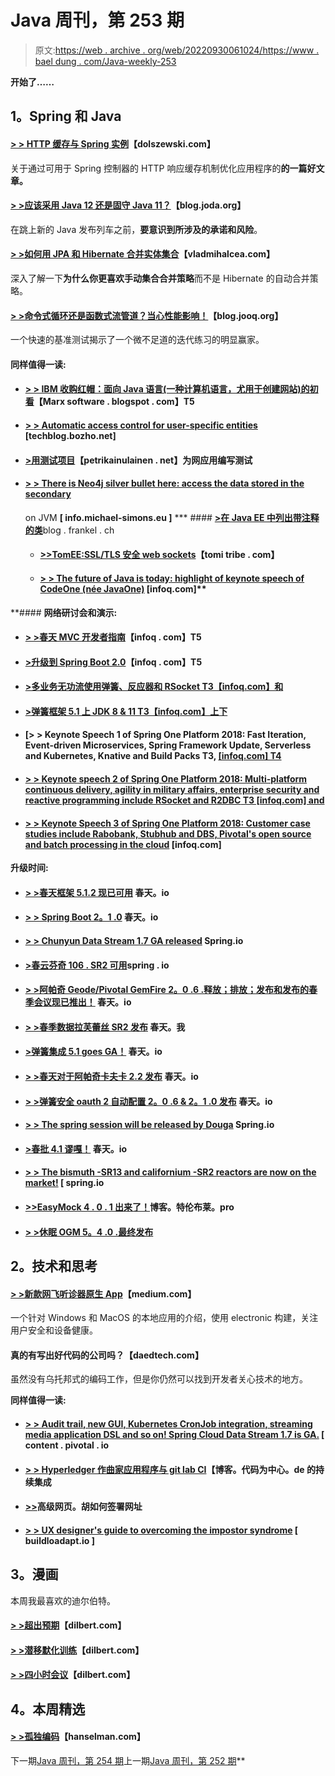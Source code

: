 # Java 周刊，第 253 期

> 原文:[https://web . archive . org/web/20220930061024/https://www . bael dung . com/Java-weekly-253](https://web.archive.org/web/20220930061024/https://www.baeldung.com/java-weekly-253)

**开始了……**

## **1。Spring 和 Java**

#### [**> > HTTP 缓存与 Spring 实例**](https://web.archive.org/web/20220703144353/http://dolszewski.com/spring/http-cache-with-spring-examples/)【dolszewski.com】

关于通过可用于 Spring 控制器的 HTTP 响应缓存机制优化应用程序的**的一篇好文章。**

#### [**> >应该采用 Java 12 还是固守 Java 11？**](https://web.archive.org/web/20220703144353/https://blog.joda.org/2018/10/adopt-java-12-or-stick-on-11.html)【blog.joda.org】

在跳上新的 Java 发布列车之前，**要意识到所涉及的承诺和风险**。

#### [**> >如何用 JPA 和 Hibernate 合并实体集合**](https://web.archive.org/web/20220703144353/https://vladmihalcea.com/merge-entity-collections-jpa-hibernate/)【vladmihalcea.com】

深入了解一下**为什么你更喜欢手动集合合并策略**而不是 Hibernate 的自动合并策略。

#### **[> >命令式循环还是函数式流管道？当心性能影响！](https://web.archive.org/web/20220703144353/https://blog.jooq.org/2018/10/29/imperative-loop-or-functional-stream-pipeline-beware-of-the-performance-impact/)**【blog.jooq.org】

一个快速的基准测试揭示了一个微不足道的迭代练习的明显赢家。

#### **同样值得一读:**

*   #### [**> > IBM 收购红帽：面向 Java 语言(一种计算机语言，尤用于创建网站)的初看**](https://web.archive.org/web/20220703144353/https://marxsoftware.blogspot.com/2018/10/ibm-to-acquire-red-hat-java.html)【Marx software . blogspot . com】T5

*   #### [**> > Automatic access control for user-specific entities**](https://web.archive.org/web/20220703144353/https://techblog.bozho.net/automate-access-control-for-user-specific-entities/) [techblog.bozho.net]

*   #### [**>用测试项目**](https://web.archive.org/web/20220703144353/https://www.petrikainulainen.net/programming/testing/writing-tests-for-web-applications-with-testproject/)【petrikainulainen . net】为网应用编写测试

*   #### [**> > There is Neo4j silver bullet here: access the data stored in the secondary**](https://web.archive.org/web/20220703144353/https://info.michael-simons.eu/2018/10/29/accessing-data-stored-in-neo4j-on-the-jvm/)

    on JVM **[ info.michael-simons.eu ]**
***   #### [**>在 Java EE 中列出带注释的类**](https://web.archive.org/web/20220703144353/https://blog.frankel.ch/listing-annotated-classes-javaee/)blog . frankel . ch

    *   #### [**>>TomEE:SSL/TLS 安全 web sockets**](https://web.archive.org/web/20220703144353/https://www.tomitribe.com/blog/tomee-ssl-tls-secured-websockets/)【tomi tribe . com】

    *   #### [**> > The future of Java is today: highlight of keynote speech of CodeOne (née JavaOne)**](https://web.archive.org/web/20220703144353/https://www.infoq.com/news/2018/10/codeone-java-keynote) [infoq.com]** 

 **#### **网络研讨会和演示:**

*   #### [**> >春天 MVC 开发者指南**](https://web.archive.org/web/20220703144353/https://www.infoq.com/presentations/spring-reactive-webflux)【infoq . com】T5

*   #### [**>升级到 Spring Boot 2.0**](https://web.archive.org/web/20220703144353/https://www.infoq.com/presentations/upgrade-spring-boot-1-5-2)【infoq . com】T5

*   #### [**>多业务无功流使用弹簧、反应器和 RSocket** T3【infoq.com】和](https://web.archive.org/web/20220703144353/https://www.infoq.com/presentations/reactive-streams-rsocket)

*   #### [**>弹簧框架 5.1 上 JDK 8 & 11** T3【infoq.com】上下](https://web.archive.org/web/20220703144353/https://www.infoq.com/presentations/spring-5-1-jdk-8-11)

*   #### [**> > Keynote Speech 1 of Spring One Platform 2018: Fast Iteration, Event-driven Microservices, Spring Framework Update, Serverless and Kubernetes, Knative and Build Packs** T3, [[infoq.com] T4](https://web.archive.org/web/20220703144353/https://www.infoq.com/presentations/springone-platform-2018-keynote-1)

*   #### [**> > Keynote speech 2 of Spring One Platform 2018: Multi-platform continuous delivery, agility in military affairs, enterprise security and reactive programming include RSocket and R2DBC** T3 [infoq.com] and](https://web.archive.org/web/20220703144353/https://www.infoq.com/presentations/springone-platform-2018-keynote-2)

*   #### [**> > Keynote Speech 3 of Spring One Platform 2018: Customer case studies include Rabobank, Stubhub and DBS, Pivotal's open source and batch processing in the cloud**](https://web.archive.org/web/20220703144353/https://www.infoq.com/presentations/springone-platform-2018-keynote-3) [infoq.com]

**升级时间:**

*   #### [**> >春天框架 5.1.2 现已可用**](https://web.archive.org/web/20220703144353/https://spring.io/blog/2018/10/29/spring-framework-5-1-2-available-now) 春天。io

*   #### [**> > Spring Boot 2。1 .0**](https://web.archive.org/web/20220703144353/https://spring.io/blog/2018/10/30/spring-boot-2-1-0) 春天。io

*   #### [> > Chunyun Data Stream 1.7 GA released](https://web.archive.org/web/20220703144353/https://spring.io/blog/2018/10/25/spring-cloud-data-flow-1-7-ga-released) Spring.io

*   #### [**>春云芬奇 106 . SR2 可用**](https://web.archive.org/web/20220703144353/https://spring.io/blog/2018/10/24/spring-cloud-finchley-sr2-is-available)spring . io

*   #### [**> >阿帕奇 Geode/Pivotal GemFire 2。0 .6 .释放；排放；发布和发布的春季会议现已推出！**](https://web.archive.org/web/20220703144353/https://spring.io/blog/2018/10/26/spring-session-for-apache-geode-pivotal-gemfire-2-0-6-release-and-2-1-0-release-available) 春天。io

*   #### [> >春季数据拉芙蕾丝 SR2 发布](https://web.archive.org/web/20220703144353/https://spring.io/blog/2018/10/29/spring-data-lovelace-sr2-released) 春天。我

*   #### [**>弹簧集成 5.1 goes GA！**](https://web.archive.org/web/20220703144353/https://spring.io/blog/2018/10/29/spring-integration-5-1-goes-ga) 春天。io

*   #### [**> >春天对于阿帕奇卡夫卡 2.2 发布**](https://web.archive.org/web/20220703144353/https://spring.io/blog/2018/10/29/spring-for-apache-kafka-2-2-released) 春天。io

*   #### [**> >弹簧安全 oauth 2 自动配置 2。0 .6 & 2。1 .0 发布**](https://web.archive.org/web/20220703144353/https://spring.io/blog/2018/10/31/spring-security-oauth2-auto-config-2-0-6-2-1-0-released) 春天。io

*   #### [**> > The spring session will be released by Douga**](https://web.archive.org/web/20220703144353/https://spring.io/blog/2018/10/31/spring-session-bean-ga-released) Spring.io

*   #### [**>春批 4.1 谬嘎！**](https://web.archive.org/web/20220703144353/https://spring.io/blog/2018/10/29/spring-batch-4-1-goes-ga) 春天。io

*   #### [> > The bismuth -SR13 and californium -SR2 reactors are now on the market!](https://web.archive.org/web/20220703144353/https://spring.io/blog/2018/10/31/reactor-bismuth-sr13-and-californium-sr2-available-now) [ spring.io

*   #### [**>>EasyMock 4 . 0 . 1 出来了！**](https://web.archive.org/web/20220703144353/http://blog.tremblay.pro/2018/10/easymock-401-is-out.html)博客。特伦布莱。pro

*   #### [**> >休眠 OGM 5。4 .0 .最终发布**](https://web.archive.org/web/20220703144353/http://in.relation.to/2018/10/30/hibernate-ogm-5-4-Final-released/)

## **2。技术和思考**

#### [**> >新款网飞听诊器原生 App**](https://web.archive.org/web/20220703144353/https://medium.com/netflix-techblog/the-new-netflix-stethoscope-native-app-f4e1d38aafcd)【medium.com】

一个针对 Windows 和 MacOS 的本地应用的介绍，使用 electronic 构建，关注用户安全和设备健康。

#### 真的有写出好代码的公司吗？【daedtech.com】

虽然没有乌托邦式的编码工作，但是你仍然可以找到开发者关心技术的地方。

**同样值得一读:**

*   #### [**> > Audit trail, new GUI, Kubernetes CronJob integration, streaming media application DSL and so on! Spring Cloud Data Stream 1.7 is GA.**](https://web.archive.org/web/20220703144353/https://content.pivotal.io/blog/audit-trails-new-gui-kubernetes-cronjob-integration-streaming-application-dsl-and-more-spring-cloud-data-flow-1-7-is-ga) [ content . pivotal . io

*   #### [**> > Hyperledger 作曲家应用程序与 git lab CI**](https://web.archive.org/web/20220703144353/https://blog.codecentric.de/en/2018/10/continuous-integration-hyperledger-gitlab/)【博客。代码为中心。de 的持续集成

*   #### [**>>**](https://web.archive.org/web/20220703144353/https://advancedweb.hu/2018/10/30/s3_signed_urls/)高级网页。胡如何签署网址

*   #### [**> > UX designer's guide to overcoming the impostor syndrome**](https://web.archive.org/web/20220703144353/https://builttoadapt.io/a-ux-designers-guide-to-overcoming-imposter-syndrome-116446727f9c) [ buildloadapt.io ]

## **3。漫画**

本周我最喜欢的迪尔伯特。

#### [**> >超出预期**](https://web.archive.org/web/20220703144353/http://dilbert.com/strip/2018-11-01)【dilbert.com】

#### [**> >潜移默化训练**](https://web.archive.org/web/20220703144353/http://dilbert.com/strip/2018-10-29)【dilbert.com】

#### [**> >四小时会议**](https://web.archive.org/web/20220703144353/http://dilbert.com/strip/2015-06-20)【dilbert.com】

## **4。本周精选**

#### **[> >孤独编码](https://web.archive.org/web/20220703144353/https://www.hanselman.com/blog/LonelyCoding.aspx)**【hanselman.com】

下一期[Java 周刊，第 254 期](/web/20220703144353/https://www.baeldung.com/java-weekly-254)上一期[Java 周刊，第 252 期](/web/20220703144353/https://www.baeldung.com/java-weekly-252)**